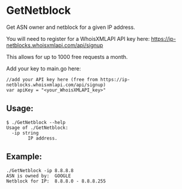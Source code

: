 # GetNetblock
Get ASN owner and netblock for a given IP address.

You will need to register for a WhoisXMLAPI API key here: https://ip-netblocks.whoisxmlapi.com/api/signup

This allows for up to 1000 free requests a month.

Add your key to main.go here:

```
//add your API key here (free from https://ip-netblocks.whoisxmlapi.com/api/signup)
var apiKey = "<your_WhoisXMLAPI_key>"
```

## Usage:
```
$ ./GetNetblock --help
Usage of ./GetNetblock:
  -ip string
        IP address.
```

## Example:
```
./GetNetblock -ip 8.8.8.8
ASN is owned by:  GOOGLE
Netblock for IP:  8.8.8.0 - 8.8.8.255
```
